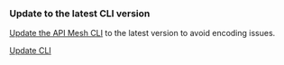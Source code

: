 
<AnnouncementBlock slots="heading, text, button" />

### Update to the latest CLI version

[Update the API Mesh CLI](../pages/mesh/basic/index.md#install-the-aio-cli) to the latest version to avoid encoding issues.

[Update CLI](../pages/mesh/basic/index.md#install-the-aio-cli)
